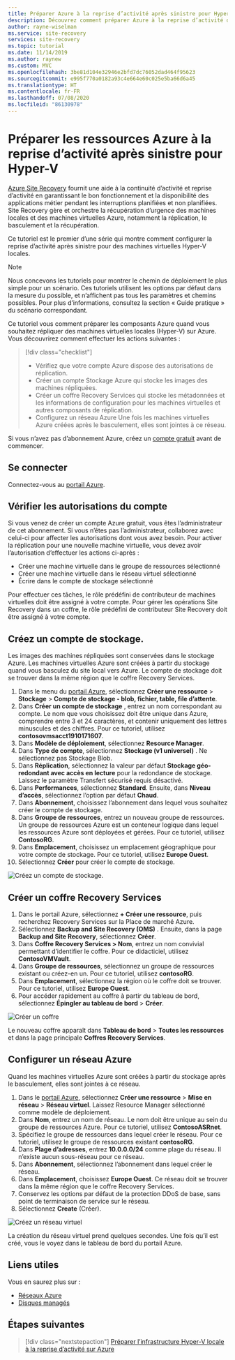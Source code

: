 ```yaml
---
title: Préparer Azure à la reprise d’activité après sinistre pour Hyper-V à l’aide d’Azure Site Recovery
description: Découvrez comment préparer Azure à la reprise d’activité des machines virtuelles Hyper-V locales à l’aide d’Azure Site Recovery.
author: rayne-wiselman
ms.service: site-recovery
services: site-recovery
ms.topic: tutorial
ms.date: 11/14/2019
ms.author: raynew
ms.custom: MVC
ms.openlocfilehash: 3be81d104e32946e2bfd7dc76052dad464f95623
ms.sourcegitcommit: e995f770a0182a93c4e664e60c025e5ba66d6a45
ms.translationtype: HT
ms.contentlocale: fr-FR
ms.lasthandoff: 07/08/2020
ms.locfileid: "86130978"
---
```

# <a name="prepare-azure-resources-for-hyper-v-disaster-recovery"></a>Préparer les ressources Azure à la reprise d’activité après sinistre pour Hyper-V

 [Azure Site Recovery](site-recovery-overview.md) fournit une aide à la continuité d’activité et reprise d’activité en garantissant le bon fonctionnement et la disponibilité des applications métier pendant les interruptions planifiées et non planifiées. Site Recovery gère et orchestre la récupération d’urgence des machines locales et des machines virtuelles Azure, notamment la réplication, le basculement et la récupération.

Ce tutoriel est le premier d’une série qui montre comment configurer la reprise d’activité après sinistre pour des machines virtuelles Hyper-V locales.

> [!NOTE]
> Nous concevons les tutoriels pour montrer le chemin de déploiement le plus simple pour un scénario. Ces tutoriels utilisent les options par défaut dans la mesure du possible, et n’affichent pas tous les paramètres et chemins possibles. Pour plus d’informations, consultez la section « Guide pratique » du scénario correspondant.

Ce tutoriel vous comment préparer les composants Azure quand vous souhaitez répliquer des machines virtuelles locales (Hyper-V) sur Azure. Vous découvrirez comment effectuer les actions suivantes :

> [!div class="checklist"]
> * Vérifiez que votre compte Azure dispose des autorisations de réplication.
> * Créer un compte Stockage Azure qui stocke les images des machines répliquées.
> * Créer un coffre Recovery Services qui stocke les métadonnées et les informations de configuration pour les machines virtuelles et autres composants de réplication.
> * Configurez un réseau Azure Une fois les machines virtuelles Azure créées après le basculement, elles sont jointes à ce réseau.

Si vous n’avez pas d’abonnement Azure, créez un [compte gratuit](https://azure.microsoft.com/pricing/free-trial/) avant de commencer.

## <a name="sign-in"></a>Se connecter

Connectez-vous au [portail Azure](https://portal.azure.com).

## <a name="verify-account-permissions"></a>Vérifier les autorisations du compte

Si vous venez de créer un compte Azure gratuit, vous êtes l’administrateur de cet abonnement. Si vous n’êtes pas l’administrateur, collaborez avec celui-ci pour affecter les autorisations dont vous avez besoin. Pour activer la réplication pour une nouvelle machine virtuelle, vous devez avoir l’autorisation d’effectuer les actions ci-après :

- Créer une machine virtuelle dans le groupe de ressources sélectionné
- Créer une machine virtuelle dans le réseau virtuel sélectionné
- Écrire dans le compte de stockage sélectionné

Pour effectuer ces tâches, le rôle prédéfini de contributeur de machines virtuelles doit être assigné à votre compte. Pour gérer les opérations Site Recovery dans un coffre, le rôle prédéfini de contributeur Site Recovery doit être assigné à votre compte.

## <a name="create-a-storage-account"></a>Créez un compte de stockage.

Les images des machines répliquées sont conservées dans le stockage Azure. Les machines virtuelles Azure sont créées à partir du stockage quand vous basculez du site local vers Azure. Le compte de stockage doit se trouver dans la même région que le coffre Recovery Services.

1. Dans le menu du [portail Azure](https://portal.azure.com), sélectionnez **Créer une ressource** > **Stockage** > **Compte de stockage - blob, fichier, table, file d’attente**.
2. Dans **Créer un compte de stockage** , entrez un nom correspondant au compte.  Le nom que vous choisissez doit être unique dans Azure, comprendre entre 3 et 24 caractères, et contenir uniquement des lettres minuscules et des chiffres. Pour ce tutoriel, utilisez **contosovmsacct1910171607**.
3. Dans **Modèle de déploiement**, sélectionnez **Resource Manager**.
4. Dans **Type de compte**, sélectionnez **Stockage (v1 universel)** . Ne sélectionnez pas Stockage Blob.
5. Dans **Réplication**, sélectionnez la valeur par défaut **Stockage géo-redondant avec accès en lecture** pour la redondance de stockage. Laissez le paramètre Transfert sécurisé requis désactivé.
6. Dans **Performances**, sélectionnez **Standard**. Ensuite, dans **Niveau d’accès**, sélectionnez l’option par défaut **Chaud**.
7. Dans **Abonnement**, choisissez l’abonnement dans lequel vous souhaitez créer le compte de stockage.
8. Dans **Groupe de ressources**, entrez un nouveau groupe de ressources. Un groupe de ressources Azure est un conteneur logique dans lequel les ressources Azure sont déployées et gérées. Pour ce tutoriel, utilisez **ContosoRG**.
9. Dans **Emplacement**, choisissez un emplacement géographique pour votre compte de stockage. Pour ce tutoriel, utilisez **Europe Ouest**.
10. Sélectionnez **Créer** pour créer le compte de stockage.

   ![Créez un compte de stockage.](media/tutorial-prepare-azure/create-storageacct.png)

## <a name="create-a-recovery-services-vault"></a>Créer un coffre Recovery Services

1. Dans le portail Azure, sélectionnez **+ Créer une ressource**, puis recherchez Recovery Services sur la Place de marché Azure.
2. Sélectionnez **Backup and Site Recovery (OMS)** . Ensuite, dans la page **Backup and Site Recovery**, sélectionnez **Créer**.
1. Dans **Coffre Recovery Services > Nom**, entrez un nom convivial permettant d’identifier le coffre. Pour ce didacticiel, utilisez **ContosoVMVault**.
2. Dans **Groupe de ressources**, sélectionnez un groupe de ressources existant ou créez-en un. Pour ce tutoriel, utilisez **contosoRG**.
3. Dans **Emplacement**, sélectionnez la région où le coffre doit se trouver. Pour ce tutoriel, utilisez **Europe Ouest**.
4. Pour accéder rapidement au coffre à partir du tableau de bord, sélectionnez **Épingler au tableau de bord** > **Créer**.

![Créer un coffre](./media/tutorial-prepare-azure/new-vault-settings.png)

Le nouveau coffre apparaît dans **Tableau de bord** > **Toutes les ressources** et dans la page principale **Coffres Recovery Services**.

## <a name="set-up-an-azure-network"></a>Configurer un réseau Azure

Quand les machines virtuelles Azure sont créées à partir du stockage après le basculement, elles sont jointes à ce réseau.

1. Dans le [portail Azure](https://portal.azure.com), sélectionnez **Créer une ressource** > **Mise en réseau** > **Réseau virtuel**. Laissez Resource Manager sélectionné comme modèle de déploiement.
2. Dans **Nom**, entrez un nom de réseau. Le nom doit être unique au sein du groupe de ressources Azure. Pour ce tutoriel, utilisez **ContosoASRnet**.
3. Spécifiez le groupe de ressources dans lequel créer le réseau. Pour ce tutoriel, utilisez le groupe de ressources existant **contosoRG**.
4. Dans **Plage d’adresses**, entrez **10.0.0.0/24** comme plage du réseau. Il n’existe aucun sous-réseau pour ce réseau.
5. Dans **Abonnement**, sélectionnez l’abonnement dans lequel créer le réseau.
6. Dans **Emplacement**, choisissez **Europe Ouest**. Ce réseau doit se trouver dans la même région que le coffre Recovery Services.
7. Conservez les options par défaut de la protection DDoS de base, sans point de terminaison de service sur le réseau.
8. Sélectionnez **Create** (Créer).

![Créez un réseau virtuel](media/tutorial-prepare-azure/create-network.png)

La création du réseau virtuel prend quelques secondes. Une fois qu’il est créé, vous le voyez dans le tableau de bord du portail Azure.

## <a name="useful-links"></a>Liens utiles

Vous en saurez plus sur :
- [Réseaux Azure](../virtual-network/virtual-networks-overview.md)
- [Disques managés](../virtual-machines/windows/managed-disks-overview.md)



## <a name="next-steps"></a>Étapes suivantes

> [!div class="nextstepaction"]
> [Préparer l’infrastructure Hyper-V locale à la reprise d’activité sur Azure](hyper-v-prepare-on-premises-tutorial.md)
